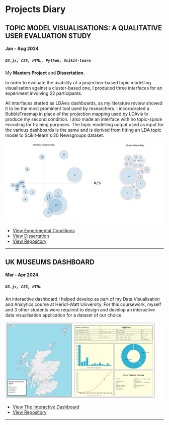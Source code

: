 # Projects Diary

<!--- LOG TEMPLATE
## [PROJECT TITLE]
#### [MONTH - MONTH] (Jan - Feb) [YEAR] (2024) 
##### [TECHNOLOGIES, LANGUAGES, LIBRARIES] (`D3.js, CSS, HTML`)
[SHORT DESCRIPTION]
(An interactive dashboard I helped develop as part of my Data Visualisation and Analytics course at Heriot-Watt University. For this coursework, myself and 3 other students were required to design and develop an interactive data visualisation application for a dataset of our choice.)

[IMG LINK]()
[PRODUCT LINK]()
[REPO LINK]()
--->

## TOPIC MODEL VISUALISATIONS: A QUALITATIVE USER EVALUATION STUDY
#### Jan - Aug 2024
##### `D3.js, CSS, HTML, Python, Scikit-learn`
My **Masters Project** and **Dissertation**.

In order to evaluate the usability of a projection-based topic modelling visualisation against a cluster-based one, I produced three interfaces for an experiment involving 22 participants.

All interfaces started as LDAvis dashboards, as my literature review showed it to be the most prominent tool used by researchers. I incorporated a BubbleTreemap in place of the projection mapping used by LDAvis to produce my second condition. I also made an interface with no topic-space encoding for training purposes. The topic modelling output used as input for the various dashboards is the same and is derived from fitting an LDA topic model to Scikit-learn's 20 Newsgroups dataset.

![Demo Screenshot](https://raw.githubusercontent.com/verbal-ale/ldavis-vs-bubblemap/master/src/demo_screenshot.jpg)

- [View Experimental Conditions](https://verbal-ale.github.io/ldavis-vs-bubblemap/)
- [View Dissertation](https://github.com/verbal-ale/ldavis-vs-bubblemap/tree/master/doc/topic_modelling_vis_comparison_a_varbanov_dissertation.pdf)
- [View Repository](https://github.com/verbal-ale/ldavis-vs-bubblemap/)

---

## UK MUSEUMS DASHBOARD
#### Mar - Apr 2024 
##### `D3.js, CSS, HTML`
An interactive dashboard I helped develop as part of my Data Visualisation and Analytics course at Heriot-Watt University. For this coursework, myself and 3 other students were required to design and develop an interactive data visualisation application for a dataset of our choice.

![Dashboard Overview](https://raw.githubusercontent.com/verbal-ale/uk-museums-dashboard/main/media/dashboard_overview.png)

- [View The Interactive Dashboard](https://verbal-ale.github.io/uk-museums-dashboard/)
- [View Repository](https://github.com/verbal-ale/uk-museums-dashboard)

---

<!--- 
## Realistic 3D Composition of a Refurbished House

My parents have this house in the country side, an hour and a half drive from where they live now. They want to refurbish it completely (it's a very old house) and eventually move there when they both retire. As I ahd Architectual 3D Design in university I decided to create a 3D model of the future building. I had my dad draw a couple of rough blueprints and put in the measurements of the house. From there me and my parents would have skype sessions now and again so they can have their input on what ot be done and give opinion on what has been done so far. 

### 26.02.2018
Completed building with tiled roof, some PVC windows

![1st Floor Layout](https://github.com/verbal-ale/villa-project/blob/master/1st%20Floor%20Layout%20Qucik%20Render.jpg?raw=true) 
![2nd Floor Layout](https://github.com/verbal-ale/villa-project/blob/master/2nd%20Floor%20Layout%20Qucik%20Render.jpg?raw=true) 
![Exterior](https://github.com/verbal-ale/villa-project/blob/master/Exterior%20Qucik%20Render.jpg?raw=true) 
![Windows](https://github.com/verbal-ale/villa-project/blob/master/Windows.jpg?raw=true) 
--->
